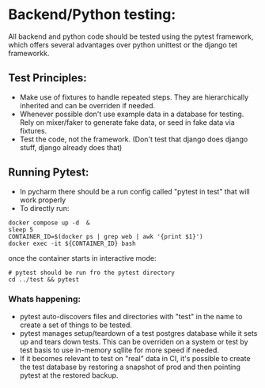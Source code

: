 # Backend/Python testing: 
All backend and python code should be tested using the pytest framework, which offers several advantages over python unittest or the django tet frameworkk.
## Test Principles: 
- Make use of fixtures to handle repeated steps. They are hierarchically inherited and can be overriden if needed. 
- Whenever possible don't use example data in a database for testing. Rely on mixer/faker to generate fake data, or seed in fake data via fixtures. 
- Test the code, not the framework. (Don't test that django does django stuff, django already does that)

## Running Pytest: 
- In pycharm there should be a run config called "pytest in test" that will work properly
- To directly run: 
```shell
docker compose up -d  &
sleep 5 
CONTAINER_ID=$(docker ps | grep web | awk '{print $1}')
docker exec -it ${CONTAINER_ID} bash 
```
once the container starts in interactive mode: 
```shell
# pytest should be run fro the pytest directory
cd ../test && pytest
```
### Whats happening: 
- pytest auto-discovers files and directories with "test" in the name to create a set of things to be tested. 
- pytest manages setup/teardown of a test postgres database while it sets up and tears down tests. This can be overriden on a system or test by test basis to use in-memory sqllite for more speed if needed. 
- If it becomes relevant to test on "real" data in CI, it's possible to create the test database by restoring a snapshot of prod and then pointing pytest at the restored backup.
